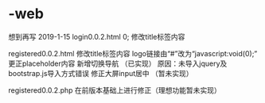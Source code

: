 # -web
想到再写
2019-1-15
login0.0.2.html 0;
修改title标签内容

registered0.0.2.html 
修改title标签内容
logo链接由“#”改为“javascript:void(0);”
更正placeholder内容
新增切换导航	（已实现）
原因：未导入jquery及bootstrap.js导入方式错误
修正大屏input居中	（暂未实现）

registered0.0.2.php 在前版本基础上进行修正（理想功能暂未实现）
